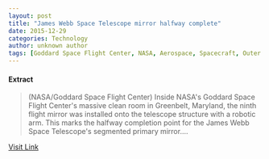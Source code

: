 ```yaml
---
layout: post
title: "James Webb Space Telescope mirror halfway complete"
date: 2015-12-29
categories: Technology
author: unknown author
tags: [Goddard Space Flight Center, NASA, Aerospace, Spacecraft, Outer space, Spaceflight]
---
```





#### Extract
>(NASA/Goddard Space Flight Center) Inside NASA's Goddard Space Flight Center's massive clean room in Greenbelt, Maryland, the ninth flight mirror was installed onto the telescope structure with a robotic arm. This marks the halfway completion point for the James Webb Space Telescope's segmented primary mirror....



[Visit Link](http://www.eurekalert.org/pub_releases/2015-12/nsfc-jws122815.php)


